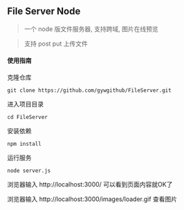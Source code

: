 ## File Server Node 

> 一个 node 版文件服务器, 支持跨域, 图片在线预览

> 支持 post put 上传文件

#### 使用指南

克隆仓库

~~~
git clone https://github.com/gywgithub/FileServer.git
~~~

进入项目目录

~~~
cd FileServer
~~~

安装依赖

~~~
npm install
~~~

运行服务

~~~
node server.js
~~~

浏览器输入 http://localhost:3000/ 可以看到页面内容就OK了

浏览器输入 http://localhost:3000/images/loader.gif 查看图片
